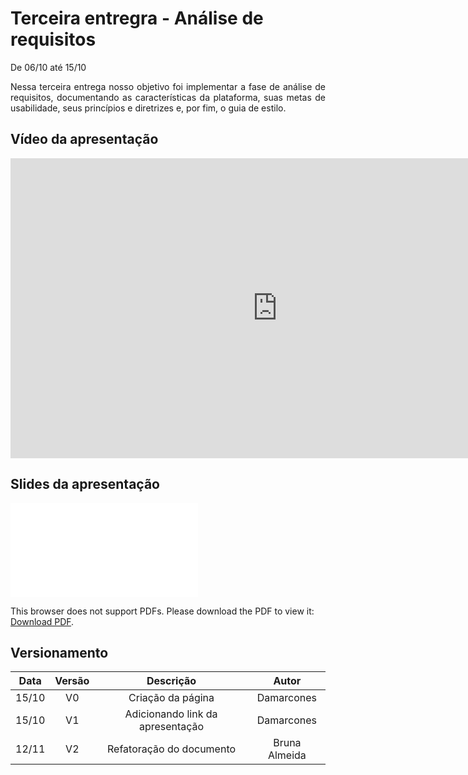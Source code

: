 # Terceira entregra - Análise de requisitos

<p align = "justify">De 06/10 até 15/10</p>
<p align = "justify">Nessa terceira entrega nosso objetivo foi implementar a fase de análise de requisitos, documentando as características da plataforma, suas metas de usabilidade, seus princípios e diretrizes e, por fim, o guia de estilo.</p>


## Vídeo da apresentação

<iframe width="853" height="480" src="https://www.youtube.com/embed/EjyV5dt015A" frameborder="0" allow="accelerometer; autoplay; clipboard-write; encrypted-media; gyroscope; picture-in-picture" allowfullscreen></iframe>

## Slides da apresentação

<object data="../../imagens/apresentacao_3.pdf" type="application/pdf" width="700px" height="400px">
<embed src="../../imagens/apresentacao_3.pdf">
        <p>This browser does not support PDFs. Please download the PDF to view it: <a href="../../imagens/apresentacao_3.pdf">Download PDF</a>.</p>
    </embed>
</object>


## Versionamento

| Data | Versão | Descrição | Autor |
|:----:|:------:|:---------:|:-----:|
|15/10 |   V0   |Criação da página|Damarcones|
|15/10 |   V1   |Adicionando link da apresentação|Damarcones|
|12/11 | V2   |Refatoração do documento|Bruna Almeida|